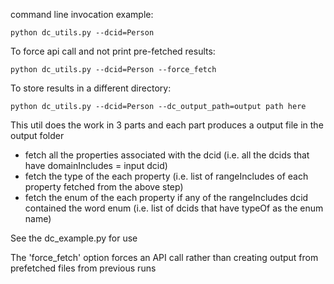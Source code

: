 

command line invocation example:
```
python dc_utils.py --dcid=Person
```
To force api call and not print pre-fetched results:
```
python dc_utils.py --dcid=Person --force_fetch
```
To store results in a different directory:
```
python dc_utils.py --dcid=Person --dc_output_path=output path here
```

This util does the work in 3 parts and each part produces a output file in the output folder
- fetch all the properties associated with the dcid (i.e. all the dcids that have domainIncludes = input dcid)
- fetch the type of the each property (i.e. list of rangeIncludes of each property fetched from the above step)
- fetch the enum of the each property if any of the rangeIncludes dcid contained the word enum (i.e. list of dcids that have typeOf as the enum name)

See the dc_example.py for use

The 'force_fetch' option forces an API call rather than creating output from prefetched files from previous runs